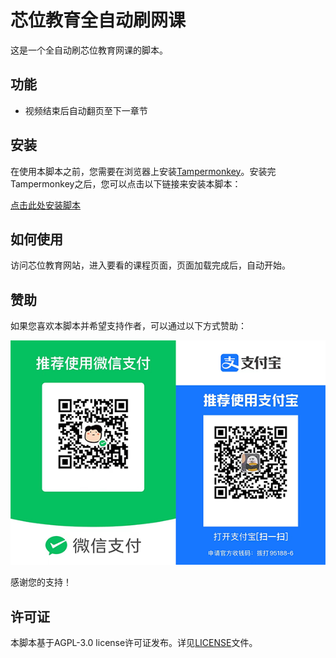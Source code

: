 # 芯位教育全自动刷网课

这是一个全自动刷芯位教育网课的脚本。

## 功能

- 视频结束后自动翻页至下一章节

## 安装

在使用本脚本之前，您需要在浏览器上安装[Tampermonkey](https://www.tampermonkey.net/)。安装完Tampermonkey之后，您可以点击以下链接来安装本脚本：

[点击此处安装脚本](https://greasyfork.org/zh-CN/scripts/454886-%E8%8A%AF%E4%BD%8D%E6%95%99%E8%82%B2%E5%85%A8%E8%87%AA%E5%8A%A8%E5%88%B7%E7%BD%91%E8%AF%BE)

## 如何使用

访问芯位教育网站，进入要看的课程页面，页面加载完成后，自动开始。

## 赞助

如果您喜欢本脚本并希望支持作者，可以通过以下方式赞助：

<img src="https://github.com/lingPoint/AutoNovelReader/blob/main/img.png" alt="Sponsor" width="600"/>


感谢您的支持！

## 许可证

本脚本基于AGPL-3.0 license许可证发布。详见[LICENSE](./LICENSE)文件。


